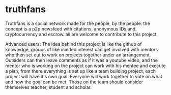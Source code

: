 # truthfans
Truthfans is a social network made for the people, by the people. the concept is a p2p newsfeed with citations, anonymous IDs and, cryptocurrency and escrow. all are welcome to contribute to this project









Advanced users:
The idea behind this project is like the github of knowledge, groups of like minded interest can get involved with mentors who then set out to work on projects together under an arrangement. Outsiders can then leave comments as if it was a youtube video, and the mentor who is working on the project can work with his mentee and execute a plan, from there everything is set up like a team building project, each project will have it's own goal. Everyone will work together to vote on what and how the goal can be met. Those on the team should consider themselves teacher, student and scholar.

